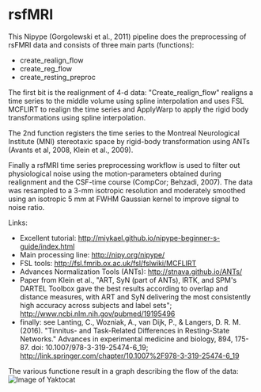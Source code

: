 # rsfMRI
This Nipype (Gorgolewski et al., 2011) pipeline does the preprocessing of rsFMRI data and consists of three main parts (functions):
* create_realign_flow
* create_reg_flow
* create_resting_preproc
    
The first bit is the realignment of 4-d data: "Create_realign_flow" realigns a time series to the middle volume using spline     interpolation and uses FSL MCFLIRT to realign the time series and ApplyWarp to apply the rigid
body transformations using spline interpolation.
    
The 2nd function registers the time series to the Montreal Neurological Institute (MNI) stereotaxic space by rigid-body          transformation using ANTs (Avants et al, 2008, Klein et al., 2009).
    
Finally a rsfMRI time series preprocessing workflow is used to filter out physiological noise using the motion-parameters        obtained during realignment and the CSF-time course (CompCor; Behzadi, 2007). The data was resampled to a 3-mm isotropic         resolution and moderately smoothed using an isotropic 5 mm at FWHM Gaussian kernel to improve signal to noise ratio.
    
Links:
- Excellent tutorial: http://miykael.github.io/nipype-beginner-s-guide/index.html
- Main processing line: http://nipy.org/nipype/
- FSL tools: http://fsl.fmrib.ox.ac.uk/fsl/fslwiki/MCFLIRT
- Advances Normalization Tools (ANTs): http://stnava.github.io/ANTs/
- Paper from Klein et al., "ART, SyN (part of ANTs), IRTK, and SPM's DARTEL Toolbox gave the best results according to              overlap and distance measures, with ART and SyN delivering the most consistently high accuracy across subjects and label         sets"; http://www.ncbi.nlm.nih.gov/pubmed/19195496
- finally: see Lanting, C., Wozniak, A., van Dijk, P., & Langers, D. R. M. (2016). "Tinnitus- and Task-Related                      Differences in Resting-State Networks." Advances in experimental medicine and biology, 894, 175-87. doi:                         10.1007/978-3-319-25474-6_19; http://link.springer.com/chapter/10.1007%2F978-3-319-25474-6_19
    
The various functione result in a graph describing the flow of the data:
![Image of Yaktocat](https://octodex.github.com/images/yaktocat.png)
    
